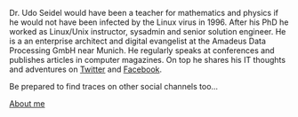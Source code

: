 Dr. Udo Seidel would have been a teacher for mathematics and physics if he would not have been infected by the Linux virus in 1996. After his PhD he worked as Linux/Unix instructor, sysadmin and senior solution engineer. He is a an enterprise architect and digital evangelist at the Amadeus Data Processing GmbH near Munich. He regularly speaks at conferences and publishes articles in computer magazines. On top he shares his IT thoughts and adventures on [Twitter](http://twitter.com/useidel) and [Facebook](http://www.facebook.com/udo.seidel.18).

Be prepared to find traces on other social channels too...

[About me](about.md)
